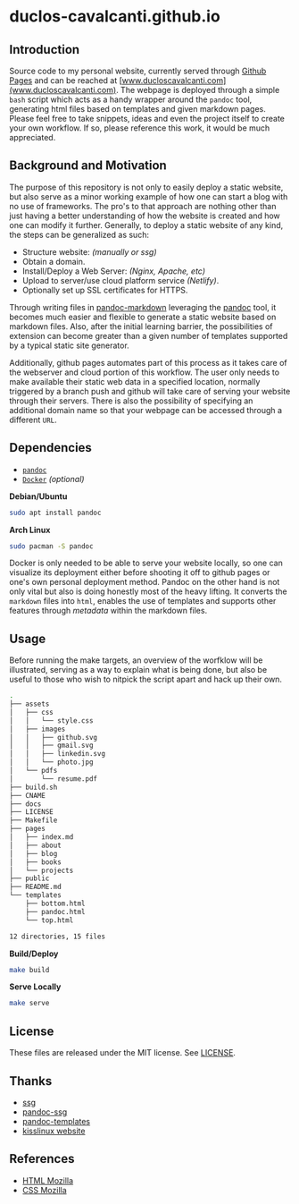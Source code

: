 # duclos-cavalcanti.github.io

## Introduction
Source code to my personal website, currently served through [Github Pages](https://pages.github.com/) and can be reached at [www.ducloscavalcanti.com](www.ducloscavalcanti.com). The webpage is deployed through a simple `bash` script which acts as a handy wrapper around the `pandoc` tool, generating html files 
based on templates and given markdown pages. Please feel free to take snippets, ideas and even the project itself 
to create your own workflow. If so, please reference this work, it would be much appreciated.

## Background and Motivation

The purpose of this repository is not only to easily deploy a static website, but also serve as a minor working example of how one can start a
blog with no use of frameworks. The pro's to that approach are nothing other than just having a better understanding of how the website is created 
and how one can modify it further. Generally, to deploy a static website of any kind, the steps can be generalized as such:

* Structure website: *(manually or ssg)*
* Obtain a domain.
* Install/Deploy a Web Server: *(Nginx, Apache, etc)*
* Upload to server/use cloud platform service *(Netlify)*.
* Optionally set up SSL certificates for HTTPS.

Through writing files in [pandoc-markdown](https://pandoc.org/MANUAL.html#pandocs-markdown) leveraging the [pandoc](https://pandoc.org/MANUAL.html)
tool, it becomes much easier and flexible to generate a static website based on markdown files. Also, after the initial learning barrier,
the possibilities of extension can become greater than a given number of templates supported by a typical static site generator. 

Additionally, github pages automates part of this process as it takes care of the webserver and cloud
portion of this workflow. The user only needs to make available their static web data in a 
specified location, normally triggered by a branch push and github will take care of serving 
your website through their servers. There is also the possibility 
of specifying an additional domain name so that your webpage can be accessed through a different `URL`.

## Dependencies 
- [`pandoc`](https://pandoc.org/MANUAL.html)
- [`Docker`](https://docs.docker.com/engine/install/) *(optional)* 

**Debian/Ubuntu** 
```sh 
sudo apt install pandoc
```

**Arch Linux** 
```sh 
sudo pacman -S pandoc
```

Docker is only needed to be able to serve your website locally, so one can visualize its deployment
either before shooting it off to github pages or one's own personal deployment method. Pandoc on the 
other hand is not only vital but also is doing honestly most of the heavy lifting. It converts the `markdown` 
files into `html`, enables the use of templates and supports other features through *metadata* within the 
markdown files.

## Usage

Before running the make targets, an overview of the worfklow will be illustrated, serving as 
a way to explain what is being done, but also be useful to those who wish to nitpick the script 
apart and hack up their own.

```sh 
.
├── assets
│   ├── css
│   │   └── style.css
│   ├── images
│   │   ├── github.svg
│   │   ├── gmail.svg
│   │   ├── linkedin.svg
│   │   └── photo.jpg
│   └── pdfs
│       └── resume.pdf
├── build.sh
├── CNAME
├── docs
├── LICENSE
├── Makefile
├── pages
│   ├── index.md
│   ├── about
│   ├── blog
│   ├── books
│   └── projects
├── public
├── README.md
└── templates
    ├── bottom.html
    ├── pandoc.html
    └── top.html

12 directories, 15 files
```


**Build/Deploy**
  ```sh
  make build
  ```

**Serve Locally**
  ```sh
  make serve
  ```

## License
These files are released under the MIT license. See [LICENSE](LICENSE).

## Thanks
* [ssg](https://github.com/andrew-ayers/ssg)
* [pandoc-ssg](https://github.com/kevin-nel/pandoc-ssg)
* [pandoc-templates](https://github.com/kjhealy/pandoc-templates)
* [kisslinux website](https://github.com/kisslinux/website)

## References
* [HTML Mozilla](https://developer.mozilla.org/en-US/docs/Web/HTML)
* [CSS Mozilla](https://developer.mozilla.org/en-US/docs/Web/CSS)

